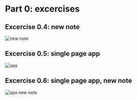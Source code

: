 # Part 0: excercises

## Excercise 0.4: new note

![new note](https://github.com/tsalohei/fullstack-taru/tree/master/part0/images/image_notes)

## Excercise 0.5: single page app

![spa](https://github.com/tsalohei/fullstack-taru/tree/master/part0/images/image_spa)

## Excercise 0.6: single page app, new note

![spa new note](https://github.com/tsalohei/fullstack-taru/tree/master/part0/images/image_spa_new)
